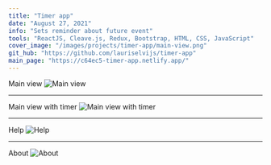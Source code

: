 ```yaml
---
title: "Timer app"
date: "August 27, 2021"
info: "Sets reminder about future event"
tools: "ReactJS, Cleave.js, Redux, Bootstrap, HTML, CSS, JavaScript"
cover_image: "/images/projects/timer-app/main-view.png"
git_hub: "https://github.com/lauriselvijs/timer-app"
main_page: "https://c64ec5-timer-app.netlify.app/"
---
```


Main view
![Main view](/images/projects/timer-app/main-view.png)

---

Main view with timer
![Main view with timer](/images/projects/timer-app/main-view-timer.png)

---

Help
![Help](/images/projects/timer-app/help.png)

---

About
![About](/images/projects/timer-app/about.png)
